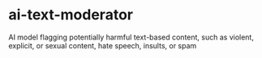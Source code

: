 # ai-text-moderator
AI model flagging potentially harmful text-based content, such as violent, explicit, or sexual content, hate speech, insults, or spam
